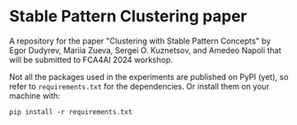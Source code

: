 # Stable Pattern Clustering paper

A repository for the paper "Clustering with Stable Pattern Concepts"
by Egor Dudyrev, Mariia Zueva, Sergei O. Kuznetsov, and Amedeo Napoli that will be submitted to FCA4AI 2024 workshop.

Not all the packages used in the experiments are published on PyPI (yet), 
so refer to `requirements.txt` for the dependencies. Or install them on your machine with:
```shell
pip install -r requirements.txt
```
